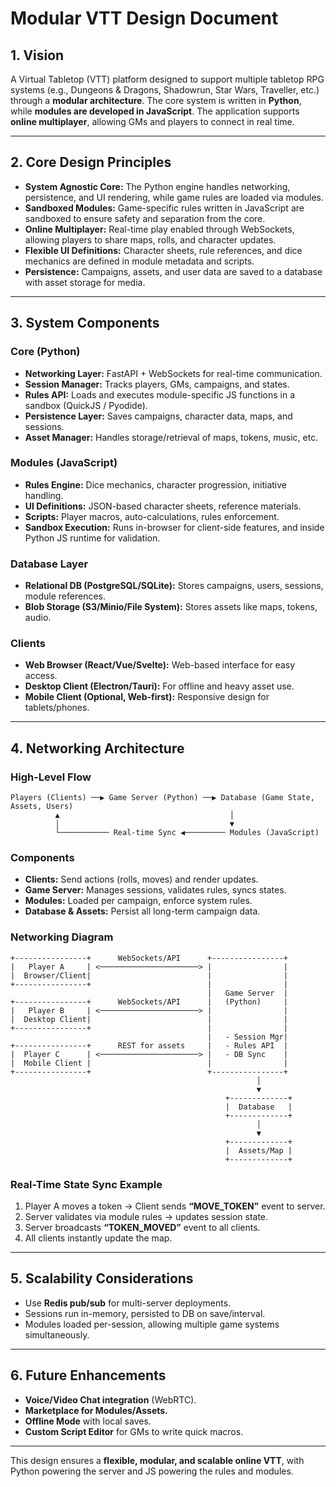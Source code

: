 # Modular VTT Design Document

## 1. Vision

A Virtual Tabletop (VTT) platform designed to support multiple tabletop RPG systems (e.g., Dungeons & Dragons, Shadowrun, Star Wars, Traveller, etc.) through a **modular architecture**. The core system is written in **Python**, while **modules are developed in JavaScript**. The application supports **online multiplayer**, allowing GMs and players to connect in real time.

---

## 2. Core Design Principles

* **System Agnostic Core:** The Python engine handles networking, persistence, and UI rendering, while game rules are loaded via modules.
* **Sandboxed Modules:** Game-specific rules written in JavaScript are sandboxed to ensure safety and separation from the core.
* **Online Multiplayer:** Real-time play enabled through WebSockets, allowing players to share maps, rolls, and character updates.
* **Flexible UI Definitions:** Character sheets, rule references, and dice mechanics are defined in module metadata and scripts.
* **Persistence:** Campaigns, assets, and user data are saved to a database with asset storage for media.

---

## 3. System Components

### Core (Python)

* **Networking Layer:** FastAPI + WebSockets for real-time communication.
* **Session Manager:** Tracks players, GMs, campaigns, and states.
* **Rules API:** Loads and executes module-specific JS functions in a sandbox (QuickJS / Pyodide).
* **Persistence Layer:** Saves campaigns, character data, maps, and sessions.
* **Asset Manager:** Handles storage/retrieval of maps, tokens, music, etc.

### Modules (JavaScript)

* **Rules Engine:** Dice mechanics, character progression, initiative handling.
* **UI Definitions:** JSON-based character sheets, reference materials.
* **Scripts:** Player macros, auto-calculations, rules enforcement.
* **Sandbox Execution:** Runs in-browser for client-side features, and inside Python JS runtime for validation.

### Database Layer

* **Relational DB (PostgreSQL/SQLite):** Stores campaigns, users, sessions, module references.
* **Blob Storage (S3/Minio/File System):** Stores assets like maps, tokens, audio.

### Clients

* **Web Browser (React/Vue/Svelte):** Web-based interface for easy access.
* **Desktop Client (Electron/Tauri):** For offline and heavy asset use.
* **Mobile Client (Optional, Web-first):** Responsive design for tablets/phones.

---

## 4. Networking Architecture

### High-Level Flow

```
Players (Clients) ──▶ Game Server (Python) ──▶ Database (Game State, Assets, Users)
          ▲                                      │
          │                                      ▼
          └─────────── Real-time Sync ◀───────── Modules (JavaScript)
```

### Components

* **Clients:** Send actions (rolls, moves) and render updates.
* **Game Server:** Manages sessions, validates rules, syncs states.
* **Modules:** Loaded per campaign, enforce system rules.
* **Database & Assets:** Persist all long-term campaign data.

### Networking Diagram

```
+----------------+      WebSockets/API      +----------------+
|   Player A     | <──────────────────────> |                |
|  Browser/Client|                          |                |
+----------------+                          |                |
                                            |   Game Server  |
+----------------+      WebSockets/API      |   (Python)     |
|   Player B     | <──────────────────────> |                |
|  Desktop Client|                          |                |
+----------------+                          |                |
                                            |   - Session Mgr|
+----------------+      REST for assets     |   - Rules API  |
|  Player C      | <──────────────────────> |   - DB Sync    |
|  Mobile Client |                          |                |
+----------------+                          +----------------+
                                                       │
                                                       ▼
                                                +-------------+
                                                |  Database   |
                                                +-------------+
                                                       │
                                                       ▼
                                                +-------------+
                                                |  Assets/Map |
                                                +-------------+
```

### Real-Time State Sync Example

1. Player A moves a token → Client sends **“MOVE\_TOKEN”** event to server.
2. Server validates via module rules → updates session state.
3. Server broadcasts **“TOKEN\_MOVED”** event to all clients.
4. All clients instantly update the map.

---

## 5. Scalability Considerations

* Use **Redis pub/sub** for multi-server deployments.
* Sessions run in-memory, persisted to DB on save/interval.
* Modules loaded per-session, allowing multiple game systems simultaneously.

---

## 6. Future Enhancements

* **Voice/Video Chat integration** (WebRTC).
* **Marketplace for Modules/Assets.**
* **Offline Mode** with local saves.
* **Custom Script Editor** for GMs to write quick macros.

---

This design ensures a **flexible, modular, and scalable online VTT**, with Python powering the server and JS powering the rules and modules.
